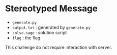 # Stereotyped Message

* `generate.py`
* `output.txt` : generated by `generate.py`
* `solve.sage` : solution script
* `flag` : the flag

This challenge do not require interaction with server.

